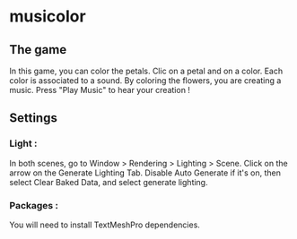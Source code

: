 # musicolor

## The game

In this game, you can color the petals. Clic on a petal and on a color.
Each color is associated to a sound. By coloring the flowers, you are creating a music.
Press "Play Music" to hear your creation !

## Settings 
### Light :

In both scenes, go to Window > Rendering > Lighting > Scene.
Click on the arrow on the Generate Lighting Tab.
Disable Auto Generate if it's on, then select Clear Baked Data, and select generate lighting.

### Packages :

You will need to install TextMeshPro dependencies.